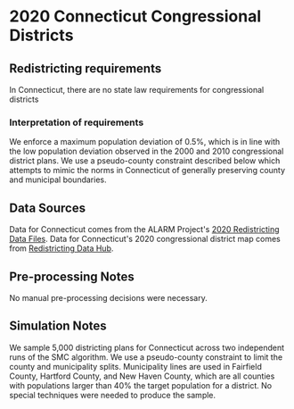 # 2020 Connecticut Congressional Districts

## Redistricting requirements
In Connecticut, there are no state law requirements for congressional districts

### Interpretation of requirements
We enforce a maximum population deviation of 0.5%, which is in line with the low population deviation observed in the 2000 and 2010 congressional district plans.
We use a pseudo-county constraint described below which attempts to mimic the norms in Connecticut of generally preserving county and municipal boundaries.

## Data Sources
Data for Connecticut comes from the ALARM Project's [2020 Redistricting Data Files](https://alarm-redist.github.io/posts/2021-08-10-census-2020/).
Data for Connecticut's 2020 congressional district map comes from [Redistricting Data Hub](https://redistrictingdatahub.org/dataset/2022-connecticut-congressional-districts-approved-plan/).

## Pre-processing Notes
No manual pre-processing decisions were necessary.

## Simulation Notes
We sample 5,000 districting plans for Connecticut across two independent runs of the SMC algorithm.
We use a pseudo-county constraint to limit the county and municipality splits.
Municipality lines are used in Fairfield County, Hartford County, and New Haven County, which are all counties with populations larger than 40% the target population for a district.
No special techniques were needed to produce the sample.

